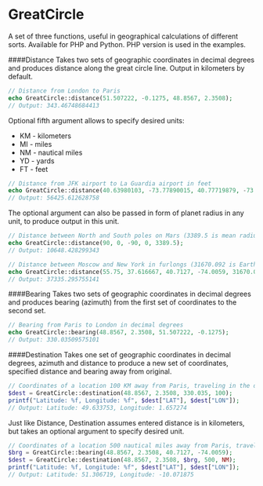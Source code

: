 GreatCircle
===========
A set of three functions, useful in geographical calculations of different sorts. Available for PHP and Python. PHP version is used in the examples.

####Distance
Takes two sets of geographic coordinates in decimal degrees and produces distance along the great circle line. Output in kilometers by default.
```php
// Distance from London to Paris
echo GreatCircle::distance(51.507222, -0.1275, 48.8567, 2.3508);
// Output: 343.46748684413
```
Optional fifth argument allows to specify desired units:
* KM - kilometers
* MI - miles
* NM - nautical miles
* YD - yards
* FT - feet

```php
// Distance from JFK airport to La Guardia airport in feet
echo GreatCircle::distance(40.63980103, -73.77890015, 40.77719879, -73.87259674, FT);
// Output: 56425.612628758
```
The optional argument can also be passed in form of planet radius in any unit, to produce output in this unit.
```php
// Distance between North and South poles on Mars (3389.5 is mean radius of Mars in kilometers)
echo GreatCircle::distance(90, 0, -90, 0, 3389.5);
// Output: 10648.428299343
```
```php
// Distance between Moscow and New York in furlongs (31670.092 is Earth radius in furlongs)
echo GreatCircle::distance(55.75, 37.616667, 40.7127, -74.0059, 31670.092);
// Output: 37335.295755141
```
####Bearing
Takes two sets of geographic coordinates in decimal degrees and produces bearing (azimuth) from the first set of coordinates to the second set.
```php
// Bearing from Paris to London in decimal degrees
echo GreatCircle::bearing(48.8567, 2.3508, 51.507222, -0.1275);
// Output: 330.03509575101
```
####Destination
Takes one set of geographic coordinates in decimal degrees, azimuth and distance to produce a new set of coordinates, specified distance and bearing away from original.
```php
// Coordinates of a location 100 KM away from Paris, traveling in the direction of London
$dest = GreatCircle::destination(48.8567, 2.3508, 330.035, 100);
printf("Latitude: %f, Longitude: %f", $dest["LAT"], $dest["LON"]);
// Output: Latitude: 49.633753, Longitude: 1.657274
```
Just like Distance, Destination assumes entered distance is in kilometers, but takes an optional argument to specify desired unit.
```php
// Coordinates of a location 500 nautical miles away from Paris, traveling in the direction of New York
$brg = GreatCircle::bearing(48.8567, 2.3508, 40.7127, -74.0059);
$dest = GreatCircle::destination(48.8567, 2.3508, $brg, 500, NM);
printf("Latitude: %f, Longitude: %f", $dest["LAT"], $dest["LON"]);
// Output: Latitude: 51.306719, Longitude: -10.071875
```
